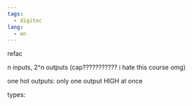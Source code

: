 ```yaml
---
tags:
  - digitec
lang:
  - en
---
```


refac

n inputs, 2^n outputs (cap??????????? i hate this course omg)

one hot outputs: only one output HIGH at once

types:
